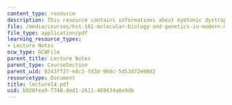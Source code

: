 ```yaml
---
content_type: resource
description: This resource contains informations about myotonic dystrophy.
file: /media/courses/hst-161-molecular-biology-and-genetics-in-modern-medicine-fall-2007/b028fea97748ded12611489434a8e9d6_lecture14.pdf
file_type: application/pdf
learning_resource_types:
- Lecture Notes
ocw_type: OCWFile
parent_title: Lecture Notes
parent_type: CourseSection
parent_uid: 0243ff27-e8c1-fd3d-968c-5d53d72e00d2
resourcetype: Document
title: lecture14.pdf
uid: b028fea9-7748-ded1-2611-489434a8e9d6
---
```

